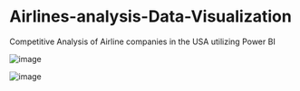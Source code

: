 # Airlines-analysis-Data-Visualization
Competitive Analysis of Airline companies in the USA utilizing Power BI

![image](https://github.com/danifuij/Airlines-analysis-Data-Visualization/assets/124475097/b193021a-5bd2-4dde-a0d6-a1c5b4cea373)

![image](https://github.com/danifuij/Airlines-analysis-Data-Visualization/assets/124475097/d8d1edb8-25b3-4f28-8173-0164bd3e1bf6)
